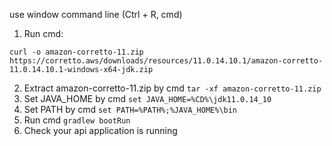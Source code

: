 use window command line (Ctrl + R, cmd)
1. Run cmd:
```
curl -o amazon-corretto-11.zip https://corretto.aws/downloads/resources/11.0.14.10.1/amazon-corretto-11.0.14.10.1-windows-x64-jdk.zip
```
2. Extract amazon-corretto-11.zip by cmd `tar -xf amazon-corretto-11.zip`
3. Set JAVA_HOME by cmd `set JAVA_HOME=%CD%\jdk11.0.14_10`
4. Set PATH by cmd `set PATH=%PATH%;%JAVA_HOME%\bin`
5. Run cmd `gradlew bootRun`
6. Check your api application is running